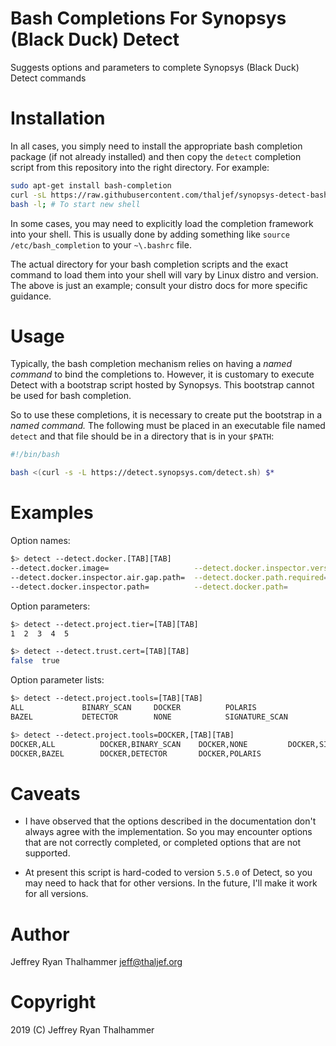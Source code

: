 # Bash Completions For Synopsys (Black Duck) Detect

Suggests options and parameters to complete Synopsys (Black Duck) Detect
commands

# Installation

In all cases, you simply need to install the appropriate bash completion
package (if not already installed) and then copy the `detect` completion
script from this repository into the right directory. For example:

```bash
sudo apt-get install bash-completion
curl -sL https://raw.githubusercontent.com/thaljef/synopsys-detect-bash-completion/master/detect > /etc/bash_completion.d/detect
bash -l; # To start new shell
```

In some cases, you may need to explicitly load the completion framework into
your shell. This is usually done by adding something like `source
/etc/bash_completion` to your `~\.bashrc` file.

The actual directory for your bash completion scripts and the exact command to
load them into your shell will vary by Linux distro and version. The above is
just an example; consult your distro docs for more specific guidance.

# Usage

Typically, the bash completion mechanism relies on having a _named command_ to
bind the completions to. However, it is customary to execute Detect with a
bootstrap script hosted by Synopsys. This bootstrap cannot be used for bash
completion.

So to use these completions, it is necessary to create put the bootstrap in a
_named command._ The following must be placed in an executable file named
`detect` and that file should be in a directory that is in your `$PATH`:

```bash
#!/bin/bash

bash <(curl -s -L https://detect.synopsys.com/detect.sh) $*
```
# Examples

Option names:
```bash
$> detect --detect.docker.[TAB][TAB]
--detect.docker.image=                   --detect.docker.inspector.version=    --detect.docker.tar=
--detect.docker.inspector.air.gap.path=  --detect.docker.path.required=
--detect.docker.inspector.path=          --detect.docker.path=
```

Option parameters:
```bash
$> detect --detect.project.tier=[TAB][TAB]
1  2  3  4  5

$> detect --detect.trust.cert=[TAB][TAB]
false  true
```

Option parameter lists:
```bash
$> detect --detect.project.tools=[TAB][TAB]
ALL             BINARY_SCAN     DOCKER          POLARIS
BAZEL           DETECTOR        NONE            SIGNATURE_SCAN

$> detect --detect.project.tools=DOCKER,[TAB][TAB]
DOCKER,ALL          DOCKER,BINARY_SCAN    DOCKER,NONE         DOCKER,SIGNATURE_SCAN
DOCKER,BAZEL        DOCKER,DETECTOR       DOCKER,POLARIS
```

# Caveats

* I have observed that the options described in the documentation don't always
agree with the implementation. So you may encounter options that are not
correctly completed, or completed options that are not supported.

* At present this script is hard-coded to version `5.5.0` of Detect, so you
may need to hack that for other versions. In the future, I'll make it work for
all versions.

# Author

Jeffrey Ryan Thalhammer <jeff@thaljef.org>

# Copyright

2019 (C) Jeffrey Ryan Thalhammer

